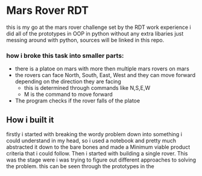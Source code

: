 # Mars Rover RDT
this is my go at the mars rover challenge set by the RDT work experience
i did all of the prototypes in OOP in python without any extra libaries just messing around with python, sources will be linked in this repo.

### how i broke this task into smaller parts:
- there is a platoe on mars with more then multiple mars rovers on mars
- the rovers can face North, South, East, West and they can move forward depending on the direction they are facing
    - this is determined through commands like N,S,E,W
    - M is the command to move forward
- The program checks if the rover falls of the platoe

## How i built it
firstly i started with breaking the wordy problem down into something i could understand in my head, so i used a notebook and pretty much abstracted it down to the bare bones and made a Minimum viable product criteria that i could follow.
Then i started with building a single rover. This was the stage were i was trying to figure out different approaches to solving the problem. this can be seen through the prototypes in the  
